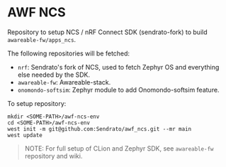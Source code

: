 #  AWF NCS

Repository to setup NCS / nRF Connect SDK (sendrato-fork) to build `awareable-fw/apps_ncs`.

The following repositories will be fetched:
- `nrf`: Sendrato's fork of NCS, used to fetch Zephyr OS and everything else needed by the SDK.
- `awareable-fw`: Awareable-stack.
- `onomondo-softsim`: Zephyr module to add Onomondo-softsim feature.

To setup repository:

```
mkdir <SOME-PATH>/awf-ncs-env
cd <SOME-PATH>/awf-ncs-env
west init -m git@github.com:Sendrato/awf_ncs.git --mr main
west update
```

> NOTE: For full setup of CLion and Zephyr SDK, see `awareable-fw` repository and wiki.
